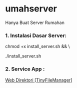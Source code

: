 # umahserver
Hanya Buat Server Rumahan

### 1. Instalasi Dasar Server:
chmod +x install_server.sh && \\

./install_server.sh


### 2. Service App :
[Web Direktori [TinyFileManager]](https://github.com/otnamrehus/umahserver/tree/main/apps/web-dir)
